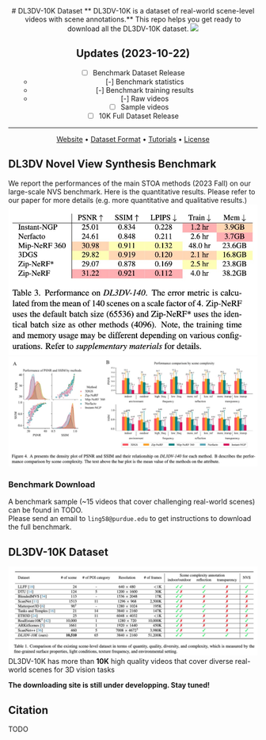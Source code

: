 <div align="center">
# DL3DV-10K Dataset
** DL3DV-10K is a dataset of real-world scene-level videos with scene annotations.**
This repo helps you get ready to download all the DL3DV-10K dataset.
<img src="imgs/img_2.jpg" width="600px">

## Updates (2023-10-22)
- [ ] Benchmark Dataset Release
	- [-] Benchmark statistics 
	- [-] Benchmark training results  
	- [-] Raw videos 
	- [ ] Sample videos 

- [ ] 10K Full Dataset Release

---
<p align="center">
  <a href="[https://dl3dv-10k.github.io/DL3DV-10K/]">Website</a> •
  <a href="#dataset-format">Dataset Format</a> •
  <a href="#tutorials">Tutorials</a> •
  <a href="#license">License</a>
</p>

</div>



## DL3DV Novel View Synthesis Benchmark 
We report the performances of the main STOA methods (2023 Fall) on our large-scale NVS benchmark. Here is the quantitative results. Please refer to our paper for more details (e.g. more quantitative and qualitative results.)
![Benchmark Table](imgs/nvs-benchmark-tables.jpg)
![Benchmark Plot](imgs/nvs-benchmark-plot.jpg)

### Benchmark Download 
A benchmark sample (~15 videos that cover challenging real-world scenes) can be found in TODO.  
Please send an email to `ling58@purdue.edu` to get instructions to download the full benchmark.   


## DL3DV-10K Dataset 
![Dataset Quantity](imgs/dataset-quantity.jpg)
DL3DV-10K has more than **10K** high quality videos that cover diverse real-world scenes for 3D vision tasks 

**The downloading site is still under developping. Stay tuned!**



## Citation
TODO


<!-- ## Dataset Distributions

## Download 
### DL3DV-10K Dataset
**Stay tuned!**

### NVS Benchmark
 -->
